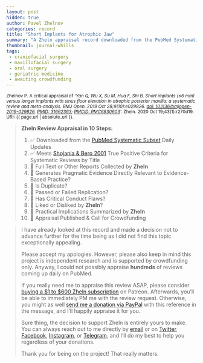 ```yaml
---
layout: post
hidden: true
author: Pavel Zhelnov
categories: record
title: "Short Implants for Atrophic Jaw"
summary: "A Zheln appraisal record downloaded from the PubMed Systematic Subset daily updates."
thumbnail: journal-whills
tags:
 - craniofacial surgery
 - maxillofacial surgery
 - oral surgery
 - geriatric medicine
 - awaiting crowdfunding
---
```


<small id="citation">Zhelnov P. A critical appraisal of _‘Yan Q, Wu X, Su M, Hua F, Shi B. Short implants (≤6 mm) versus longer implants with sinus floor elevation in atrophic posterior maxilla: a systematic review and meta-analysis. BMJ Open. 2019 Oct 28;9(10):e029826. [doi: 10.1136/bmjopen-2019-029826](https://doi.org/10.1136/bmjopen-2019-029826). [PMID: 31662363](https://pubmed.gov/31662363); [PMCID: PMC6830603](https://ncbi.nlm.nih.gov/pmc/PMC6830603)’._ Zheln. 2020 Oct 19;43(1):r270d19. URI: {{ page.url | absolute_url }}.</small>

> **Zheln Review Appraisal in 10 Steps:**
>
> 1. ✅ Downloaded from the [PubMed Systematic Subset](https://github.com/p1m-ortho/qs-global-ortho-search-queries/blob/global-sr-query/README.md) Daily Updates
> 2. ✅ Meets [Shojania & Bero 2001](https://www.researchgate.net/publication/11820967_Taking_Advantage_of_the_Explosion_of_Systematic_Reviews_An_Efficient_MEDLINE_Search_Strategy) True Positive Criteria for Systematic Reviews by Title
> 3. 🔄 Full Text or Other Reports Collected by **Zheln**
> 4. 🔄 Generates Pragmatic Evidence Directly Relevant to Evidence-Based Practice?
> 5. 🔄 Is Duplicate?
> 6. 🔄 Passed or Failed Replication?
> 7. 🔄 Has Critical Conduct Flaws?
> 8. 🔄 Liked or Disliked by **Zheln**?
> 9. 🔄 Practical Implications Summarized by **Zheln**
> 10. 🔄 Appraisal Published & Call for Crowdfunding

> I have already looked at this record and made a decision not to advance further for the time being as I did not find this topic exceptionally appealing.
>
> Please accept my apologies. However, please also keep in mind this project is independent research and is supported by crowdfunding only. Anyway, I could not possibly appraise **hundreds** of reviews coming up daily on PubMed.
> 
> If you really need me to appraise this review ASAP, please consider [buying a $1 to $600 Zheln subscription](https://patreon.com/zheln) on Patreon. Afterwards, you’ll be able to immediately PM me with the review request. Otherwise, you might as well [send me a donation via PayPal](https://paypal.me/pjelnov) with this reference in the message, and I’ll happily appraise it for you.
> 
> Sure thing, the decision to support Zheln is entirely yours to make. You can always reach out to me directly by [email](mailto:pavel@zheln.com) or on [Twitter](https://twitter.com/drzhelnov), [Facebook](https://facebook.com/drzhelnov), [Instagram](https://instagram.com/igzheln), or [Telegram](https://t.me/drzhelnov), and I’ll do my best to help you regardless of your donations.
> 
> Thank you for being on the project! That really matters.
